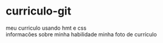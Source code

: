 # curriculo-git
meu curriculo usando hmt e css  
informacões sobre minha habilidade
minha foto de currículo 

